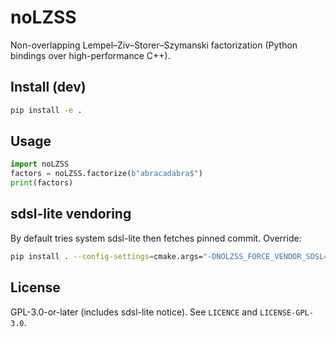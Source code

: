 # noLZSS

Non-overlapping Lempel–Ziv–Storer–Szymanski factorization (Python bindings over high-performance C++).

## Install (dev)

```bash
pip install -e .
```

## Usage

```python
import noLZSS
factors = noLZSS.factorize(b"abracadabra$")
print(factors)
```

## sdsl-lite vendoring
By default tries system sdsl-lite then fetches pinned commit. Override:
 
```bash
pip install . --config-settings=cmake.args="-DNOLZSS_FORCE_VENDOR_SDSL=ON"
```

## License

GPL-3.0-or-later (includes sdsl-lite notice). See `LICENCE` and `LICENSE-GPL-3.0`.
